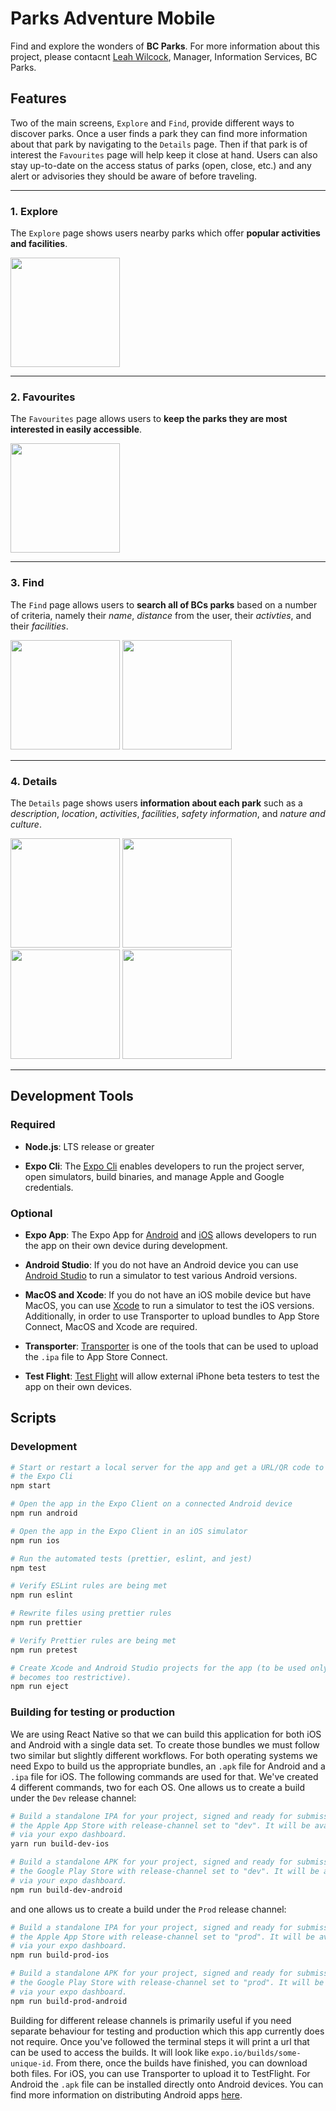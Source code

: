 # Parks Adventure Mobile

Find and explore the wonders of **BC Parks**. For more information about this project, please contacnt [Leah Wilcock](mailto:Leah.Wilcock@gov.bc.ca), Manager, Information Services, BC Parks.

## Features

Two of the main screens, `Explore` and `Find`, provide different ways to
discover parks. Once a user finds a park they can find more information about
that park by navigating to the `Details` page. Then if that park is of interest
the `Favourites` page will help keep it close at hand. Users can also stay
up-to-date on the access status of parks (open, close, etc.) and any alert or
advisories they should be aware of before traveling.

---

### 1. Explore

The `Explore` page shows users nearby parks which offer **popular activities
and facilities**.

<kbd><img src="./assets/ExplorePage.png" width="175" /></kbd>

---

### 2. Favourites

The `Favourites` page allows users to **keep the parks they are most interested
in easily accessible**.

<kbd><img src="./assets/FavouritesPage.png" width="175" /></kbd>

---

### 3. Find

The `Find` page allows users to **search all of BCs parks** based on a number
of criteria, namely their _name_, _distance_ from the user, their _activties_,
and their _facilities_.

<kbd><img src="./assets/ParkFindPage.png" width="175" /></kbd>
<kbd><img src="./assets/FilterPage.png" width="175" /></kbd>

---

### 4. Details

The `Details` page shows users **information about each park** such as a
_description_, _location_, _activities_, _facilities_, _safety information_,
and _nature and culture_.

<kbd><img src="./assets/Details(1).png" width="175" /></kbd>
<kbd><img src="./assets/Details(2).png" width="175" /></kbd>
<kbd><img src="./assets/Details(3).png" width="175" /></kbd>
<kbd><img src="./assets/Details(4).png" width="175" /></kbd>

---

## Development Tools

### Required

- **Node.js**: LTS release or greater

- **Expo Cli**: The [Expo Cli](https://docs.expo.io/workflow/expo-cli/) enables
developers to run the project server, open simulators, build binaries, and
manage Apple and Google credentials.

### Optional

- **Expo App**: The Expo App for
[Android](https://play.google.com/store/apps/details?id=host.exp.exponent&hl=en_CA&gl=US)
and [iOS](https://apps.apple.com/ca/app/expo-client/id982107779) allows
developers to run the app on their own device during development.

- **Android Studio**: If you do not have an Android device you can use [Android
Studio](https://developer.android.com/studio) to run a simulator to test
various Android versions.

- **MacOS and Xcode**: If you do not have an iOS mobile device but have MacOS,
you can use [Xcode](https://developer.apple.com/xcode/) to run a simulator to
test the iOS versions. Additionally, in order to use Transporter to upload
bundles to App Store Connect, MacOS and Xcode are required.

- **Transporter**: [Transporter](https://apps.apple.com/us/app/transporter/id1450874784?mt=12)
is one of the tools that can be used to upload the `.ipa` file to App Store Connect.

- **Test Flight**: [Test Flight](https://apps.apple.com/ca/app/testflight/id899247664)
will allow external iPhone beta testers to test the app on their own devices.


## Scripts

### Development

```bash
# Start or restart a local server for the app and get a URL/QR code to access
# the Expo Cli
npm start

# Open the app in the Expo Client on a connected Android device
npm run android

# Open the app in the Expo Client in an iOS simulator
npm run ios

# Run the automated tests (prettier, eslint, and jest)
npm test

# Verify ESLint rules are being met
npm run eslint

# Rewrite files using prettier rules
npm run prettier

# Verify Prettier rules are being met
npm run pretest

# Create Xcode and Android Studio projects for the app (to be used only if Expo
# becomes too restrictive).
npm run eject
```

### Building for testing or production

We are using React Native so that we can build this application for both iOS
and Android with a single data set. To create those bundles we must follow two
similar but slightly different workflows. For both operating systems we need
Expo to build us the appropriate bundles, an `.apk` file for Android and a
`.ipa` file for iOS. The following commands are used for that. We've created 4
different commands, two for each OS. One allows us to create a build under the
`Dev` release channel:

```bash
# Build a standalone IPA for your project, signed and ready for submission to
# the Apple App Store with release-channel set to "dev". It will be available
# via your expo dashboard.
yarn run build-dev-ios

# Build a standalone APK for your project, signed and ready for submission to
# the Google Play Store with release-channel set to "dev". It will be available
# via your expo dashboard.
npm run build-dev-android
```

and one allows us to create a build under the `Prod` release channel:

```bash
# Build a standalone IPA for your project, signed and ready for submission to
# the Apple App Store with release-channel set to "prod". It will be available
# via your expo dashboard.
npm run build-prod-ios

# Build a standalone APK for your project, signed and ready for submission to
# the Google Play Store with release-channel set to "prod". It will be available
# via your expo dashboard.
npm run build-prod-android
```

Building for different release channels is primarily useful if you need
separate behaviour for testing and production which this app currently does not
require. Once you've followed the terminal steps it will print a url that can
be used to access the builds. It will look like `expo.io/builds/some-unique-id`.
From there, once the builds have finished, you can download both files. For iOS,
you can use Transporter to upload it to TestFlight. For Android the `.apk` file
can be installed directly onto Android devices. You can find more information
on distributing Android apps
[here](https://developer.android.com/distribute/marketing-tools/alternative-distribution#email).
